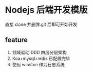 # Nodejs 后端开发模版

直接 clone 并删除.git 后即可开始开发

## feature

1. 领域驱动 DDD 四层分层架构
2. Koa+mysql+redis 已配置完毕
3. 使用 winston 作为日志系统
